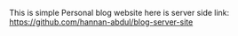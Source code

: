 This is simple Personal blog website
here is server side link: https://github.com/hannan-abdul/blog-server-site
